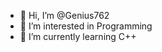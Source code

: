 - 👋 Hi, I’m @Genius762
- 👀 I’m interested in Programming
- 🌱 I’m currently learning C++

<!---
Genius762/Genius762 is a ✨ special ✨ repository because its `README.md` (this file) appears on your GitHub profile.
You can click the Preview link to take a look at your changes.
--->
